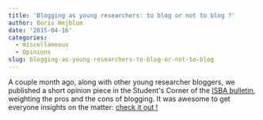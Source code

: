 ```yaml
---
title: 'Blogging as young researchers: to blog or not to blog ?'
author: Boris Hejblum
date: '2015-04-16'
categories:
  - miscellaneous
  - Opinions
slug: blogging-as-young-researchers-to-blog-or-not-to-blog
---
```


A couple month ago, along with other young researcher bloggers, we published a short opinion piece in the Student's Corner of the [ISBA bulletin](https://bayesian.org/bulletin), weighting the pros and the cons of blogging. It was awesome to get everyone insights on the matter: [check it out !](http://bayesian.org/sites/default/files/fm/bulletins/1412.pdf#14.5)
